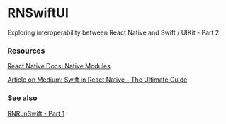 # RNSwiftUI
Exploring interoperability between React Native and Swift / UIKit - Part 2


### Resources
[React Native Docs: Native Modules](https://facebook.github.io/react-native/docs/native-modules-ios#content)

[Article on Medium: Swift in React Native - The Ultimate Guide](https://teabreak.e-spres-oh.com/swift-in-react-native-the-ultimate-guide-part-2-ui-components-907767123d9e)

### See also
[RNRunSwift - Part 1](https://github.com/mouselangelo/RNRunSwift)
